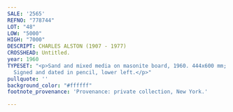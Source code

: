 ```yaml
---
SALE: '2565'
REFNO: "778744"
LOT: "48"
LOW: "5000"
HIGH: "7000"
DESCRIPT: CHARLES ALSTON (1907 - 1977)
CROSSHEAD: Untitled.
year: 1960
TYPESET: "<p>Sand and mixed media on masonite board, 1960. 444x600 mm; 17½x23½ inches.
  Signed and dated in pencil, lower left.</p>"
pullquote: ''
background_color: "#ffffff"
footnote_provenance: 'Provenance: private collection, New York.'

---
```

